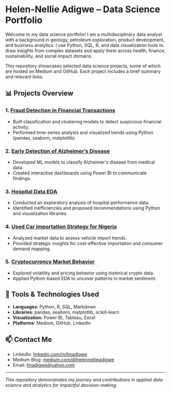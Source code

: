 
# Helen-Nellie Adigwe – Data Science Portfolio

Welcome to my data science portfolio! I am a multidisciplinary data analyst with a background in geology, petroleum exploration, product development, and business analytics. I use Python, SQL, R, and data visualization tools to draw insights from complex datasets and apply them across health, finance, sustainability, and social impact domains.

This repository showcases selected data science projects, some of which are hosted on Medium and GitHub. Each project includes a brief summary and relevant links.

## 📊 Projects Overview

### 1. [Fraud Detection in Financial Transactions](https://medium.com/@helennellieadigwe/fraud-detection-in-financial-transactions-insights-challenges-and-strategic-recommendations-65371cd1b65e)
- Built classification and clustering models to detect suspicious financial activity.
- Performed time-series analysis and visualized trends using Python (pandas, seaborn, matplotlib).

### 2. [Early Detection of Alzheimer’s Disease](https://medium.com/@helennellieadigwe/early-detection-diagnosis-of-alzheimers-disease-applying-machine-learning-and-power-bi-in-1b72e419f2c9)
- Developed ML models to classify Alzheimer's disease from medical data.
- Created interactive dashboards using Power BI to communicate findings.

### 3. [Hospital Data EDA](https://medium.com/@helennellieadigwe/exploratory-data-analysis-eda-report-on-hospital-data-c9ab2d4a6eb8)
- Conducted an exploratory analysis of hospital performance data.
- Identified inefficiencies and proposed recommendations using Python and visualization libraries.

### 4. [Used Car Importation Strategy for Nigeria](https://medium.com/@helennellieadigwe/key-insights-and-strategies-for-importing-used-cars-to-nigeria-3cde637906e5)
- Analyzed market data to assess vehicle import trends.
- Provided strategic insights for cost-effective importation and consumer demand mapping.

### 5. [Cryptocurrency Market Behavior](https://medium.com/@helennellieadigwe/a-look-at-cryptocurrency-market-behavior-through-multiple-lenses-b0bc6562a37c)
- Explored volatility and pricing behavior using historical crypto data.
- Applied Python-based EDA to uncover patterns in market sentiment.

## 🔧 Tools & Technologies Used
- **Languages**: Python, R, SQL, Markdown
- **Libraries**: pandas, seaborn, matplotlib, scikit-learn
- **Visualization**: Power BI, Tableau, Excel
- **Platforms**: Medium, GitHub, LinkedIn

## 📫 Contact Me
- LinkedIn: [linkedin.com/in/hnadigwe](https://linkedin.com/in/hnadigwe)
- Medium Blog: [medium.com/@helennellieadigwe](https://medium.com/@helennellieadigwe)
- Email: hnadigwe@yahoo.com

---
*This repository demonstrates my journey and contributions in applied data science and analytics for impactful decision-making.*
